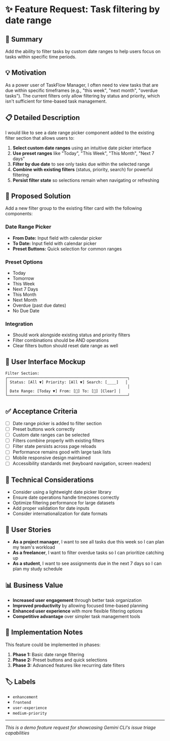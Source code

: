 # ✨ Feature Request: Task filtering by date range

## 🎯 Summary

Add the ability to filter tasks by custom date ranges to help users focus on tasks within specific time periods.

## 💡 Motivation

As a power user of TaskFlow Manager, I often need to view tasks that are due within specific timeframes (e.g., "this week", "next month", "overdue tasks"). The current filters only allow filtering by status and priority, which isn't sufficient for time-based task management.

## 📋 Detailed Description

I would like to see a date range picker component added to the existing filter section that allows users to:

1. **Select custom date ranges** using an intuitive date picker interface
2. **Use preset ranges** like "Today", "This Week", "This Month", "Next 7 days"
3. **Filter by due date** to see only tasks due within the selected range
4. **Combine with existing filters** (status, priority, search) for powerful filtering
5. **Persist filter state** so selections remain when navigating or refreshing

## 🎨 Proposed Solution

Add a new filter group to the existing filter card with the following components:

### Date Range Picker

- **From Date:** Input field with calendar picker
- **To Date:** Input field with calendar picker
- **Preset Buttons:** Quick selection for common ranges

### Preset Options

- Today
- Tomorrow
- This Week
- Next 7 Days
- This Month
- Next Month
- Overdue (past due dates)
- No Due Date

### Integration

- Should work alongside existing status and priority filters
- Filter combinations should be AND operations
- Clear filters button should reset date range as well

## 📱 User Interface Mockup

```
Filter Section:
┌─────────────────────────────────────────────────────┐
│ Status: [All ▼] Priority: [All ▼] Search: [____]   │
│                                                     │
│ Date Range: [Today ▼] From: [📅] To: [📅] [Clear] │
└─────────────────────────────────────────────────────┘
```

## ✅ Acceptance Criteria

- [ ] Date range picker is added to filter section
- [ ] Preset buttons work correctly
- [ ] Custom date ranges can be selected
- [ ] Filters combine properly with existing filters
- [ ] Filter state persists across page reloads
- [ ] Performance remains good with large task lists
- [ ] Mobile responsive design maintained
- [ ] Accessibility standards met (keyboard navigation, screen readers)

## 🔧 Technical Considerations

- Consider using a lightweight date picker library
- Ensure date operations handle timezones correctly
- Optimize filtering performance for large datasets
- Add proper validation for date inputs
- Consider internationalization for date formats

## 🎯 User Stories

- **As a project manager**, I want to see all tasks due this week so I can plan my team's workload
- **As a freelancer**, I want to filter overdue tasks so I can prioritize catching up
- **As a student**, I want to see assignments due in the next 7 days so I can plan my study schedule

## 📊 Business Value

- **Increased user engagement** through better task organization
- **Improved productivity** by allowing focused time-based planning
- **Enhanced user experience** with more flexible filtering options
- **Competitive advantage** over simpler task management tools

## 🚧 Implementation Notes

This feature could be implemented in phases:

1. **Phase 1:** Basic date range filtering
2. **Phase 2:** Preset buttons and quick selections
3. **Phase 3:** Advanced features like recurring date filters

## 🏷️ Labels

- `enhancement`
- `frontend`
- `user-experience`
- `medium-priority`

---

_This is a demo feature request for showcasing Gemini CLI's issue triage capabilities_

